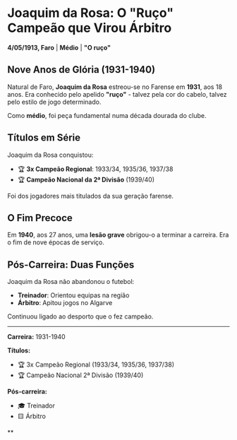 # Joaquim da Rosa: O "Ruço" Campeão que Virou Árbitro

**4/05/1913, Faro** | **Médio** | **"O ruço"**

## Nove Anos de Glória (1931-1940)

Natural de Faro, **Joaquim da Rosa** estreou-se no Farense em **1931**, aos 18 anos. Era conhecido pelo apelido **"ruço"** - talvez pela cor do cabelo, talvez pelo estilo de jogo determinado.

Como **médio**, foi peça fundamental numa década dourada do clube.

## Títulos em Série

Joaquim da Rosa conquistou:
- 🏆 **3x Campeão Regional**: 1933/34, 1935/36, 1937/38
- 🏆 **Campeão Nacional da 2ª Divisão** (1939/40)

Foi dos jogadores mais titulados da sua geração farense.

## O Fim Precoce

Em **1940**, aos 27 anos, uma **lesão grave** obrigou-o a terminar a carreira. Era o fim de nove épocas de serviço.

## Pós-Carreira: Duas Funções

Joaquim da Rosa não abandonou o futebol:
- **Treinador**: Orientou equipas na região
- **Árbitro**: Apitou jogos no Algarve

Continuou ligado ao desporto que o fez campeão.

---

**Carreira:** 1931-1940

**Títulos:**
- 🏆 3x Campeão Regional (1933/34, 1935/36, 1937/38)
- 🏆 Campeão Nacional 2ª Divisão (1939/40)

**Pós-carreira:**
- 🎓 Treinador
- 🟨 Árbitro

**